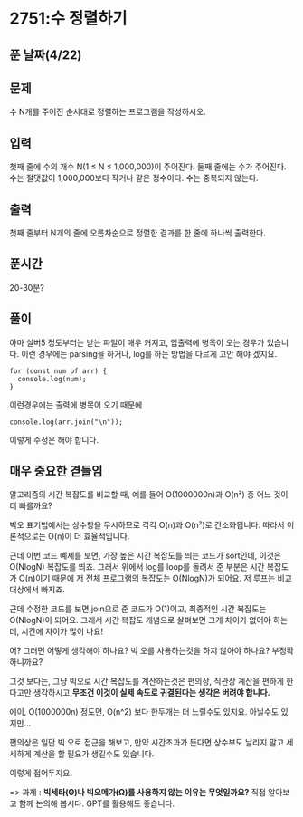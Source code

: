 # 2751:수 정렬하기

## 푼 날짜(4/22)

## 문제

수 N개를 주어진 순서대로 정렬하는 프로그램을 작성하시오.

## 입력

첫째 줄에 수의 개수 N(1 ≤ N ≤ 1,000,000)이 주어진다.
둘째 줄에는 수가 주어진다. 수는 절댓값이 1,000,000보다 작거나 같은 정수이다. 수는 중복되지 않는다.

## 출력

첫째 줄부터 N개의 줄에 오름차순으로 정렬한 결과를 한 줄에 하나씩 출력한다.

## 푼시간

20-30분?

## 풀이

아마 실버5 정도부터는 받는 파일이 매우 커지고, 입출력에 병목이 오는 경우가 있습니다. 이런 경우에는 parsing을 하거나, log를 하는 방법을 다르게 고안 해야 겠지요.

```
for (const num of arr) {
  console.log(num);
}
```

이런경우에는 출력에 병목이 오기 때문에

```
console.log(arr.join("\n"));
```

이렇게 수정은 해야 합니다.

## 매우 중요한 겯들임

알고리즘의 시간 복잡도를 비교할 때, 예를 들어 O(1000000n)과 O(n²) 중 어느 것이 더 빠를까요?

빅오 표기법에서는 상수항을 무시하므로 각각 O(n)과 O(n²)로 간소화됩니다. 따라서 이론적으로는 O(n)이 더 효율적입니다.

근데 이번 코드 예제를 보면, 가장 높은 시간 복잡도를 띄는 코드가 sort인데, 이것은 O(NlogN) 복잡도를 띄죠.
그래서 위에서 log를 loop를 돌려서 준 부분은 시간 복잡도가 O(n)이기 때문에 저 전체 프로그램의 복잡도는 O(NlogN)가 되어요. 저 루프는 비교대상에서 빠지죠.

근데 수정한 코드를 보면,join으로 준 코드가 O(1)이고, 최종적인 시간 복잡도는 O(NlogN)이 되어요. 그래서 시간 복잡도 개념으로 살펴보면 크게 차이가 없어야 하는데, 시간에 차이가 많이 나요!

어? 그러면 어떻게 생각해야 하나요? 빅 오를 사용하는것을 하지 않아야 하나요? 부정확 하니까요?

그것 보다는, 그냥 빅오로 시간 복잡도를 계산하는것은 편의상, 직관상 계산을 편하게 한다고만 생각하시고,**무조건 이것이 실제 속도로 귀결된다는 생각은 버려야 합니다.**

에이, O(1000000n) 정도면, O(n^2) 보다 한두개는 더 느릴수도 있지요. 아닐수도 있지만...

편의상은 일단 빅 오로 접근을 해보고, 만약 시간초과가 뜬다면 상수부도 날리지 말고 세세하게 계산을 할 필요가 생길수도 있습니다.

이렇게 접어두지요.

=> 과제 : **빅세타(Θ)나 빅오메가(Ω)를 사용하지 않는 이유는 무엇일까요?** 직접 알아보고 함께 논의해 봅시다. GPT를 활용해도 좋습니다.
